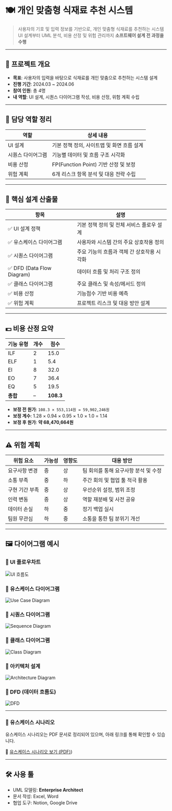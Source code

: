 # 🍽️ 개인 맞춤형 식재료 추천 시스템

> 사용자의 기호 및 입력 정보를 기반으로, 개인 맞춤형 식재료를 추천하는 시스템  
> UI 설계부터 UML 분석, 비용 산정 및 위험 관리까지 **소프트웨어 설계 전 과정을 수행**

---

## 📌 프로젝트 개요

- **목표**: 사용자의 입력을 바탕으로 식재료를 개인 맞춤으로 추천하는 시스템 설계
- **진행 기간**: 2024.03 ~ 2024.06
- **참여 인원**: 총 4명
- **내 역할**: UI 설계, 시퀀스 다이어그램 작성, 비용 산정, 위험 계획 수립

---

## 👤 담당 역할 정리

| 역할 | 상세 내용 |
|------|-----------|
| UI 설계 | 기본 정책 정의, 사이트맵 및 화면 흐름 설계 |
| 시퀀스 다이어그램 | 기능별 데이터 및 흐름 구조 시각화 |
| 비용 산정 | FP(Function Point) 기반 산정 및 보정 |
| 위험 계획 | 6개 리스크 항목 분석 및 대응 전략 수립 |

---

## 🧩 핵심 설계 산출물

| 항목 | 설명 |
|------|------|
| ✅ UI 설계 정책 | 기본 정책 정의 및 전체 서비스 플로우 설계 |
| ✅ 유스케이스 다이어그램 | 사용자와 시스템 간의 주요 상호작용 정의 |
| ✅ 시퀀스 다이어그램 | 주요 기능의 흐름과 객체 간 상호작용 시각화 |
| ✅ DFD (Data Flow Diagram) | 데이터 흐름 및 처리 구조 정의 |
| ✅ 클래스 다이어그램 | 주요 클래스 및 속성/메서드 정의 |
| ✅ 비용 산정 | 기능점수 기반 비용 예측 |
| ✅ 위험 계획 | 프로젝트 리스크 및 대응 방안 설계 |

---

## 💵 비용 산정 요약

| 기능 유형 | 개수 | 점수 |
|-----------|------|------|
| ILF       | 2    | 15.0 |
| ELF       | 1    | 5.4  |
| EI        | 8    | 32.0 |
| EO        | 7    | 36.4 |
| EQ        | 5    | 19.5 |
| **총합**  | –    | **108.3** |

- **보정 전 원가**: `108.3 × 553,114원 = 59,902,246원`
- **보정 계수**: 1.28 × 0.94 × 0.95 × 1.0 × 1.0 = 1.14
- **보정 후 원가**: **약 68,470,664원**

---

## ⚠️ 위험 계획

| 위험 요소 | 가능성 | 영향도 | 대응 방안 |
|-----------|--------|--------|-----------|
| 요구사항 변경 | 중 | 상 | 팀 회의를 통해 요구사항 분석 및 수정 |
| 소통 부족     | 중 | 하 | 주간 회의 및 협업 툴 적극 활용 |
| 구현 기간 부족 | 중 | 상 | 우선순위 설정, 범위 조정 |
| 인력 변동     | 중 | 상 | 역할 재분배 및 사전 공유 |
| 데이터 손실   | 하 | 중 | 정기 백업 실시 |
| 팀원 무관심   | 하 | 중 | 소통을 통한 팀 분위기 개선 |

---

## 🖼️ 다이어그램 예시

### 📌 UI 플로우차트
![UI 흐름도]([./images/flowchart.png](https://github.com/user-attachments/assets/ecf1d2f2-7d61-43d5-b01f-c35f83fc5d60))

### 📌 유스케이스 다이어그램
![Use Case Diagram]([./images/usecase_diagram.png](https://github.com/user-attachments/assets/c4cfd93a-3900-487d-a64d-a3f61c4cc4d4))

### 📌 시퀀스 다이어그램
![Sequence Diagram]([./images/sequence_diagram.png](https://github.com/user-attachments/assets/f4a051bd-9198-4c88-b641-0cbf3174e31d))

### 📌 클래스 다이어그램
![Class Diagram]([./images/class_diagram.png](https://github.com/user-attachments/assets/4fdf94b4-bbdb-499f-8037-5d294a41efbd))

### 📌 아키텍처 설계
![Architecture Diagram]([./images/architecture.png](https://github.com/user-attachments/assets/7fd7d2e9-8165-4073-b001-b5c94931787b))

### 📌 DFD (데이터 흐름도)
![DFD]([./images/dfd.png](https://github.com/user-attachments/assets/30295d76-0a2a-444d-89e8-63b0a0aef48f))

---

### 📝 유스케이스 시나리오

유스케이스 시나리오는 PDF 문서로 정리되어 있으며, 아래 링크를 통해 확인할 수 있습니다.

📄 [유스케이스 시나리오 보기 (PDF)]((https://github.com/Kim-geun-woo/sw-engineering-project/blob/main/docs/usecase_scenarios.pdf)))

---
## 🛠️ 사용 툴

- UML 모델링: **Enterprise Architect**
- 문서 작성: Excel, Word
- 협업 도구: Notion, Google Drive

